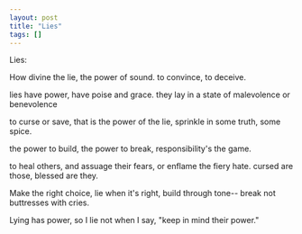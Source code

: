 ```yaml
---
layout: post
title: "Lies"
tags: []
---
```


Lies:

How divine the lie,
the power of sound. 
to convince,
to deceive.

lies have power,
have poise and grace. 
they lay in a state of 
malevolence or benevolence

to curse or save, 
that is the power of the lie,
sprinkle in some truth, 
some spice.

the power to build,
the power to break,
responsibility's the game.

to heal others, and assuage their fears, 
or enflame the fiery hate. 
cursed are those, 
blessed are they. 

Make the right choice, 
lie when it's right, 
build through tone--
break not buttresses with cries. 

Lying has power, 
so I lie not when I say,
"keep in mind their power."